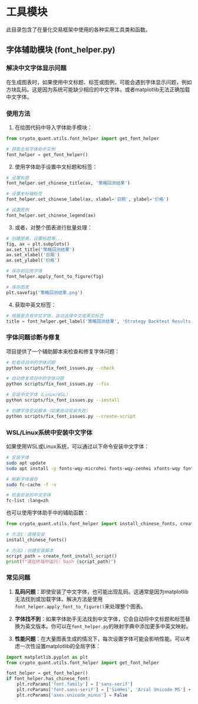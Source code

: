 # 工具模块

此目录包含了在量化交易框架中使用的各种实用工具类和函数。

## 字体辅助模块 (font_helper.py)

### 解决中文字体显示问题

在生成图表时，如果使用中文标题、标签或图例，可能会遇到字体显示问题，例如方块乱码。这是因为系统可能缺少相应的中文字体，或者matplotlib无法正确加载中文字体。

### 使用方法

1. 在绘图代码中导入字体助手模块：

```python
from crypto_quant.utils.font_helper import get_font_helper

# 获取全局字体助手实例
font_helper = get_font_helper()
```

2. 使用字体助手设置中文标题和标签：

```python
# 设置标题
font_helper.set_chinese_title(ax, '策略回测结果')

# 设置坐标轴标签
font_helper.set_chinese_label(ax, xlabel='日期', ylabel='价格')

# 设置图例
font_helper.set_chinese_legend(ax)
```

3. 或者，对整个图表进行批量处理：

```python
# 创建图表，设置标题等...
fig, ax = plt.subplots()
ax.set_title('策略回测结果')
ax.set_xlabel('日期')
ax.set_ylabel('价格')

# 保存前应用字体
font_helper.apply_font_to_figure(fig)

# 保存图表
plt.savefig('策略回测结果.png')
```

4. 获取中英文标签：

```python
# 根据是否有中文字体，自动选择中文或英文标签
title = font_helper.get_label('策略回测结果', 'Strategy Backtest Results')
```

### 字体问题诊断与修复

项目提供了一个辅助脚本来检查和修复字体问题：

```bash
# 检查项目中的字体问题
python scripts/fix_font_issues.py --check

# 自动修复项目中的字体问题
python scripts/fix_font_issues.py --fix

# 安装中文字体（Linux/WSL）
python scripts/fix_font_issues.py --install

# 创建字体安装脚本（如果自动安装失败）
python scripts/fix_font_issues.py --create-script
```

### WSL/Linux系统中安装中文字体

如果使用WSL或Linux系统，可以通过以下命令安装中文字体：

```bash
# 安装字体
sudo apt update
sudo apt install -y fonts-wqy-microhei fonts-wqy-zenhei xfonts-wqy fonts-noto-cjk

# 刷新字体缓存
sudo fc-cache -f -v

# 检查安装的中文字体
fc-list :lang=zh
```

也可以使用字体助手中的辅助函数：

```python
from crypto_quant.utils.font_helper import install_chinese_fonts, create_font_install_script

# 方法1：直接安装
install_chinese_fonts()

# 方法2：创建安装脚本
script_path = create_font_install_script()
print(f"请在终端中运行: bash {script_path}")
```

### 常见问题

1. **乱码问题**：即使安装了中文字体，也可能出现乱码。这通常是因为matplotlib无法找到或加载字体。解决方法是使用`font_helper.apply_font_to_figure()`来处理整个图表。

2. **字体找不到**：如果字体助手无法找到中文字体，它会自动将中文标题和标签替换为英文版本。你可以在`font_helper.py`的映射字典中添加更多中英文映射。

3. **性能问题**：在大量图表生成的情况下，每次设置字体可能会影响性能。可以考虑一次性设置matplotlib的全局字体：

```python
import matplotlib.pyplot as plt
from crypto_quant.utils.font_helper import get_font_helper

font_helper = get_font_helper()
if font_helper.has_chinese_font:
    plt.rcParams['font.family'] = ['sans-serif']
    plt.rcParams['font.sans-serif'] = ['SimHei', 'Arial Unicode MS'] + plt.rcParams['font.sans-serif']
    plt.rcParams['axes.unicode_minus'] = False
``` 